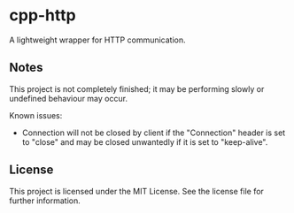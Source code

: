 # cpp-http 
A lightweight wrapper for HTTP communication. 

## Notes 
This project is not completely finished; it may be performing slowly or undefined behaviour may occur. 

Known issues: 
- Connection will not be closed by client if the "Connection" header is set to "close" and may be closed unwantedly if it is set to "keep-alive". 

## License
This project is licensed under the MIT License. See the license file for further information.
